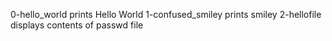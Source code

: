 0-hello_world prints Hello World
1-confused_smiley prints smiley
2-hellofile displays contents of passwd file
